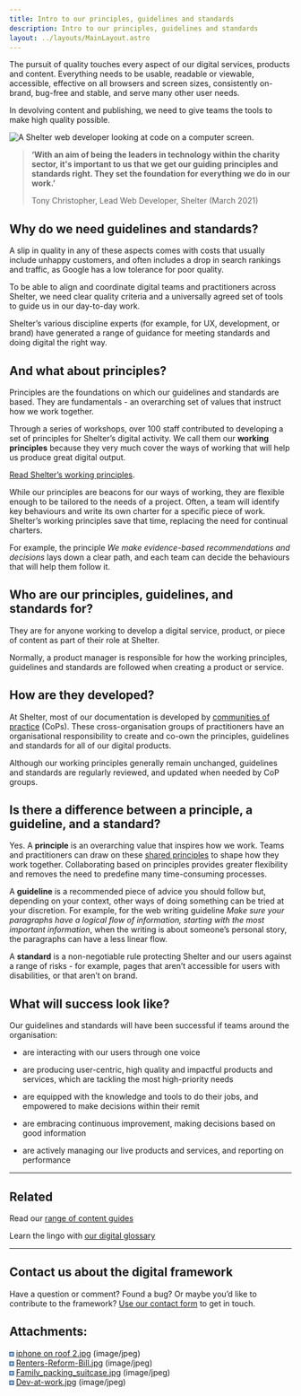 ```yaml
---
title: Intro to our principles, guidelines and standards
description: Intro to our principles, guidelines and standards
layout: ../layouts/MainLayout.astro
---
```


The pursuit of quality touches every aspect of our digital services, products and content. Everything needs to be usable, readable or viewable, accessible, effective on all browsers and screen sizes, consistently on-brand, bug-free and stable, and serve many other user needs.

In devolving content and publishing, we need to give teams the tools to make high quality possible.

![A Shelter web developer looking at code on a computer screen.](attachments/455966725/471597078.jpg)

> **‘With an aim of being the leaders in technology within the charity sector, it's important to us that we get our guiding principles and standards right. They set the foundation for everything we do in our work.’**
> 
> Tony Christopher, Lead Web Developer, Shelter (March 2021)

Why do we need guidelines and standards?
----------------------------------------

A slip in quality in any of these aspects comes with costs that usually include unhappy customers, and often includes a drop in search rankings and traffic, as Google has a low tolerance for poor quality.

To be able to align and coordinate digital teams and practitioners across Shelter, we need clear quality criteria and a universally agreed set of tools to guide us in our day-to-day work.

Shelter’s various discipline experts (for example, for UX, development, or brand) have generated a range of guidance for meeting standards and doing digital the right way.

And what about principles?
--------------------------

Principles are the foundations on which our guidelines and standards are based. They are fundamentals - an overarching set of values that instruct how we work together.

Through a series of workshops, over 100 staff contributed to developing a set of principles for Shelter’s digital activity. We call them our **working principles** because they very much cover the ways of working that will help us produce great digital output.

[Read Shelter’s working principles](https://shelteruk.atlassian.net/wiki/spaces/GTS/pages/404389919).

While our principles are beacons for our ways of working, they are flexible enough to be tailored to the needs of a project. Often, a team will identify key behaviours and write its own charter for a specific piece of work. Shelter’s working principles save that time, replacing the need for continual charters.

For example, the principle _We make evidence-based recommendations and decisions_ lays down a clear path, and each team can decide the behaviours that will help them follow it.

Who are our principles, guidelines, and standards for?
------------------------------------------------------

They are for anyone working to develop a digital service, product, or piece of content as part of their role at Shelter.

Normally, a product manager is responsible for how the working principles, guidelines and standards are followed when creating a product or service.

How are they developed?
-----------------------

At Shelter, most of our documentation is developed by [communities of practice](Communities-of-Practice_404979738.html) (CoPs). These cross-organisation groups of practitioners have an organisational responsibility to create and co-own the principles, guidelines and standards for all of our digital products.

Although our working principles generally remain unchanged, guidelines and standards are regularly reviewed, and updated when needed by CoP groups.

Is there a difference between a principle, a guideline, and a standard?
-----------------------------------------------------------------------

Yes. A **principle** is an overarching value that inspires how we work. Teams and practitioners can draw on these [shared principles](https://shelteruk.atlassian.net/wiki/spaces/GTS/pages/404389919/Shared+principles) to shape how they work together. Collaborating based on principles provides greater flexibility and removes the need to predefine many time-consuming processes.

A **guideline** is a recommended piece of advice you should follow but, depending on your context, other ways of doing something can be tried at your discretion. For example, for the web writing guideline _Make sure your paragraphs have a logical flow of information, starting with the most important information_, when the writing is about someone’s personal story, the paragraphs can have a less linear flow.

A **standard** is a non-negotiable rule protecting Shelter and our users against a range of risks - for example, pages that aren’t accessible for users with disabilities, or that aren’t on brand.

What will success look like?
----------------------------

Our guidelines and standards will have been successful if teams around the organisation:

*   are interacting with our users through one voice
    
*   are producing user-centric, high quality and impactful products and services, which are tackling the most high-priority needs
    
*   are equipped with the knowledge and tools to do their jobs, and empowered to make decisions within their remit
    
*   are embracing continuous improvement, making decisions based on good information
    
*   are actively managing our live products and services, and reporting on performance
    

* * *

Related
-------

Read our [range of content guides](Guides_442138636.html)

Learn the lingo with [our digital glossary](Shelter%27s-digital-glossary_712245258.html)

* * *

Contact us about the digital framework
--------------------------------------

Have a question or comment? Found a bug? Or maybe you’d like to contribute to the framework? [Use our contact form](https://england.shelter.org.uk/contact_us_about_the_digital_framework) to get in touch.

Attachments:
------------

![](images/icons/bullet_blue.gif) [iphone on roof 2.jpg](attachments/455966725/455868494.jpg) (image/jpeg)  
![](images/icons/bullet_blue.gif) [Renters-Reform-Bill.jpg](attachments/455966725/454459515.jpg) (image/jpeg)  
![](images/icons/bullet_blue.gif) [Family\_packing\_suitcase.jpg](attachments/455966725/455966818.jpg) (image/jpeg)  
![](images/icons/bullet_blue.gif) [Dev-at-work.jpg](attachments/455966725/471597078.jpg) (image/jpeg)
